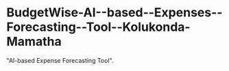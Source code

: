 # BudgetWise-AI--based--Expenses--Forecasting--Tool--Kolukonda-Mamatha
"AI-based Expense Forecasting Tool".

